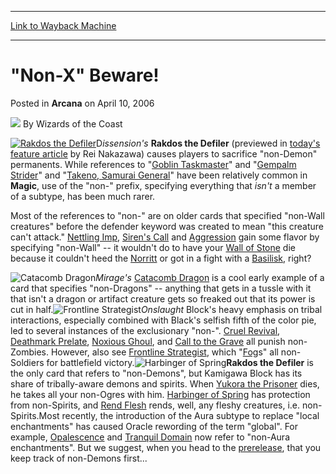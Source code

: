 
---
[Link to Wayback Machine](https://web.archive.org/web/20210429025348/https://magic.wizards.com/en/articles/archive/arcana/non-x-beware-2006-04-10)

[_metadata_:author]:- "Wizards of the Coast"
[_metadata_:description]:- "Dissension's Rakdos the Defiler (previewed in today's feature article by Rei Nakazawa) causes players to sacrifice `non-Demon` permanents. While references to `Goblin Taskmaster` and `Gempalm Strider` and `Takeno, Samurai General` have been relatively common in Magic, use of the `non-` prefix, specifying everything that isn't a member of a subtype, has been much rarer."
[_metadata_:generator]:- "Drupal 7 (http://drupal.org)"
[_metadata_:node]:- "702941"
[_metadata_:publish_date]:- "2006-04-10"
[_metadata_:source]:- "div-main-content"
[_metadata_:title]:- "`Non-X` Beware!"
[_metadata_:wayback_capture_timestamp]:- "2021-04-29 02:53:48"
[_metadata_:wayback_raw_url]:- "https://web.archive.org/web/20210429025348id_/https://magic.wizards.com/en/articles/archive/arcana/non-x-beware-2006-04-10"
[_metadata_:wayback_url]:- "https://magic.wizards.com/en/articles/archive/arcana/non-x-beware-2006-04-10"
---


"Non-X" Beware!
===============



 Posted in **Arcana**
 on April 10, 2006 






![](https://media.magic.wizards.com/styles/auth_small/public/images/person/wizards_author.jpg)
By Wizards of the Coast











[![Rakdos the Defiler](https://media.magic.wizards.com/image_legacy_migration/magic/images/mtgcom/arcana1000/1052_rakdosquote.jpg)](/en/articles/archive/dissension-ranks-2006-04-10)D*issension's* 
 **Rakdos the Defiler** (previewed in [today's feature article](/en/articles/archive/dissension-ranks-2006-04-10) by Rei Nakazawa) causes players to sacrifice "non-Demon" permanents. While references to "[Goblin Taskmaster](http://gatherer.wizards.com/Pages/Card/Details.aspx?&name=Goblin%2BTaskmaster)" and "[Gempalm Strider](http://gatherer.wizards.com/Pages/Card/Details.aspx?&name=Gempalm%2BStrider)" and "[Takeno, Samurai General](http://gatherer.wizards.com/Pages/Card/Details.aspx?&name=Takeno%252C%2BSamurai%2BGeneral)" have been relatively common in **Magic**, use of the "non-" prefix, specifying everything that *isn't* a member of a subtype, has been much rarer. 

Most of the references to "non-" are on older cards that specified "non-Wall creatures" before the defender keyword was created to mean "this creature can't attack." [Nettling Imp](http://gatherer.wizards.com/Pages/Card/Details.aspx?name=Nettling+Imp), [Siren's Call](http://gatherer.wizards.com/Pages/Card/Details.aspx?name=Siren%27s+Call) and [Aggression](http://gatherer.wizards.com/Pages/Card/Details.aspx?name=Aggression) gain some flavor by specifying "non-Wall" -- it wouldn't do to have your [Wall of Stone](http://gatherer.wizards.com/Pages/Card/Details.aspx?name=Wall+of+Stone) die because it couldn't heed the [Norritt](http://gatherer.wizards.com/Pages/Card/Details.aspx?name=Norritt) or got in a fight with a [Basilisk](http://gatherer.wizards.com/Pages/Card/Details.aspx?name=Basilisk), right? 

![Catacomb Dragon](http://gatherer.wizards.com/Handlers/Image.ashx?type=card&name=Catacomb+Dragon)*Mirage's* 
[Catacomb Dragon](http://gatherer.wizards.com/Pages/Card/Details.aspx?name=Catacomb+Dragon) is a cool early example of a card that specifies "non-Dragons" -- anything that gets in a tussle with it that isn't a dragon or artifact creature gets so freaked out that its power is cut in half.![Frontline Strategist](http://gatherer.wizards.com/Handlers/Image.ashx?type=card&name=Frontline+Strategist)*Onslaught* Block's heavy emphasis on tribal interactions, especially combined with Black's selfish fifth of the color pie, led to several instances of the exclusionary "non-". [Cruel Revival](http://gatherer.wizards.com/Pages/Card/Details.aspx?name=Cruel+Revival), [Deathmark Prelate](http://gatherer.wizards.com/Pages/Card/Details.aspx?name=Deathmark+Prelate), [Noxious Ghoul](http://gatherer.wizards.com/Pages/Card/Details.aspx?name=Noxious+Ghoul), and [Call to the Grave](http://gatherer.wizards.com/Pages/Card/Details.aspx?name=Call+to+the+Grave) all punish non-Zombies. However, also see [Frontline Strategist](http://gatherer.wizards.com/Pages/Card/Details.aspx?name=Frontline+Strategist), which "[Fog](http://gatherer.wizards.com/Pages/Card/Details.aspx?name=Fog)s" all non-Soldiers for battlefield victory.![Harbinger of Spring](http://gatherer.wizards.com/Handlers/Image.ashx?type=card&name=Harbinger+of+Spring)**Rakdos the Defiler** is the only card that refers to "non-Demons", but Kamigawa Block has its share of tribally-aware demons and spirits. When [Yukora the Prisoner](http://gatherer.wizards.com/Pages/Card/Details.aspx?name=Yukora+the+Prisoner) dies, he takes all your non-Ogres with him. [Harbinger of Spring](http://gatherer.wizards.com/Pages/Card/Details.aspx?name=Harbinger+of+Spring) has protection from non-Spirits, and [Rend Flesh](http://gatherer.wizards.com/Pages/Card/Details.aspx?name=Rend+Flesh) rends, well, any fleshy creatures, i.e. non-Spirits.Most recently, the introduction of the Aura subtype to replace "local enchantments" has caused Oracle rewording of the term "global". For example, [Opalescence](http://gatherer.wizards.com/Pages/Card/Details.aspx?name=Opalescence) and [Tranquil Domain](http://gatherer.wizards.com/Pages/Card/Details.aspx?name=Tranquil+Domain) now refer to "non-Aura enchantments". But we suggest, when you head to the [prerelease](http://archive.wizards.com/Magic/Magazine/Article.aspx?x=mtgcom/events/prereleases), that you keep track of non-Demons first... 







